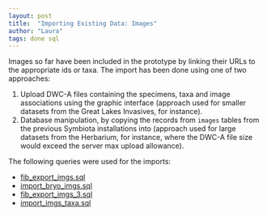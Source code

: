```yaml
---
layout: post
title:  "Importing Existing Data: Images"
author: "Laura"
tags: done sql
---
```


Images so far have been included in the prototype by linking their URLs to the appropriate ids or taxa. The import has been done using one of two approaches:

1. Upload DWC-A files containing the specimens, taxa and image associations using the graphic interface (approach used for smaller datasets from the Great Lakes Invasives, for instance).
2. Database manipulation, by copying the records from `images` tables from the previous Symbiota installations into (approach used for large datasets from the Herbarium, for instance, where the DWC-A file size would exceed the server max upload allowance).

The following queries were used for the imports:

- [fib_export_imgs.sql]()
- [import_bryo_imgs.sql]()
- [fib_export_imgs_3.sql]()
- [import_imgs_taxa.sql]()